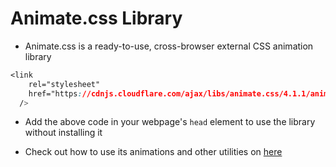 # Animate.css Library

- Animate.css is a ready-to-use, cross-browser external CSS animation library

```CSS
<link
    rel="stylesheet"
    href="https://cdnjs.cloudflare.com/ajax/libs/animate.css/4.1.1/animate.min.css"
  />
```

- Add the above code in your webpage's `head` element to use the library without
installing it

- Check out how to use its animations and other utilities on [here](https://animate.style)
